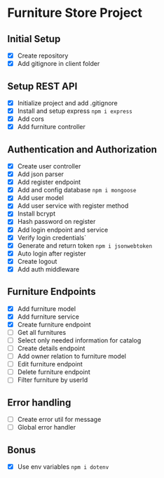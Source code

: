 # Furniture Store Project

## Initial Setup
 - [x] Create repository
 - [x] Add gitignore in client folder

 ## Setup REST API
 - [x] Initialize project and add .gitignore
 - [x] Install and setup express `npm i express`
 - [x] Add cors
 - [x] Add furniture controller

 ## Authentication and Authorization
 - [x] Create user controller
 - [x] Add json parser
 - [x] Add register endpoint
 - [x] Add and config database `npm i mongoose`
 - [x] Add user model
 - [x] Add user service with register method
 - [x] Install bcrypt
 - [x] Hash password on register
 - [x] Add login endpoint and service
 - [x] Verify login credentials`
 - [x] Generate and return token `npm i jsonwebtoken`
 - [x] Auto login after register
 - [x] Create logout
 - [x] Add auth middleware

 ## Furniture Endpoints
 - [x] Add furniture model
 - [x] Add furniture service
 - [x] Create furniture endpoint
 - [ ] Get all furnitures
 - [ ] Select only needed information for catalog
 - [ ] Create details endpoint
 - [ ] Add owner relation to furniture model
 - [ ] Edit furniture endpoint
 - [ ] Delete furniture endpoint
 - [ ] Filter furniture by userId

 ## Error handling 
 - [ ] Create error util for message
 - [ ] Global error handler

 ## Bonus
 - [x] Use env variables `npm i dotenv`